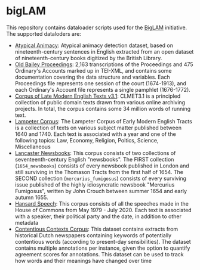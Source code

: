 # bigLAM
This repository contains dataloader scripts used for the [BigLAM](https://github.com/bigscience-workshop/lam) initiative. The supported dataloders are:
- [Atypical Animacy](https://huggingface.co/datasets/biglam/atypical_animacy): Atypical animacy detection dataset, based on nineteenth-century sentences in English extracted from an open dataset of nineteenth-century books digitized by the British Library. 
- [Old Bailey Proceedings](https://huggingface.co/datasets/shamikbose89/old_bailey_proceedings): 2,163 transcriptions of the Proceedings and 475 Ordinary's Accounts marked up in TEI-XML, and contains some documentation covering the data structure and variables. Each Proceedings file represents one session of the court (1674-1913), and each Ordinary's Account file represents a single pamphlet (1676-1772).
- [Corpus of Late Modern English Texts v3.1](https://huggingface.co/datasets/shamikbose89/clmet_3_1): CLMET3.1 is a principled collection of public domain texts drawn from various online archiving projects. In total, the corpus contains some 34 million words of running text. 
- [Lampeter Corpus](https://huggingface.co/datasets/shamikbose89/lampeter_corpus): The Lampeter Corpus of Early Modern English Tracts is a collection of texts on various subject matter published between 1640 and 1740. Each text is associated with a year and one of the following topics: Law, Economy, Religion, Poitics, Science, Miscellaneous
- [Lancaster Newsbooks](https://huggingface.co/datasets/shamikbose89/lancaster_newsbooks): This corpus consists of two collections of seventeenth-century English "newsbooks". The FIRST collection (`1654_newsbooks`) consists of every newsbook published in London and still surviving in the Thomason Tracts from the first half of 1654. The SECOND collection (`mercurius_fumigosus`) consists of every surviving issue published of the highly idiosyncratic newsbook "Mercurius Fumigosus", written by John Crouch between summer 1654 and early autumn 1655. 
- [Hansard Speech](https://huggingface.co/datasets/shamikbose89/hansard_speech): This corpus consists of all the speeches made in the House of Commons from May 1979 - July 2020. Each text is associated with a speaker, their political party and the date, in addition to other metadata
- [Contentious Contexts Corpus](https://huggingface.co/datasets/shamikbose89/contentious_contexts): This dataset contains extracts from historical Dutch newspapers  containing keywords of potentially contentious words (according to present-day sensibilities).  The dataset contains multiple annotations per instance, given the option to quantify agreement scores for annotations. This dataset can be used to track how words and their meanings have changed over time
